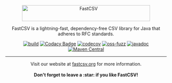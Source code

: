 <p align="center">
  <img src="fastcsv.svg" width="400" height="50" alt="FastCSV">
</p>

<p align="center">
  FastCSV is a lightning-fast, dependency-free CSV library for Java that adheres to RFC standards.
</p>

<p align="center">
  <a href="https://github.com/osiegmar/FastCSV/actions/workflows/build.yml"><img src="https://github.com/osiegmar/FastCSV/actions/workflows/build.yml/badge.svg?branch=main" alt="build"></a>
  <a href="https://app.codacy.com/gh/osiegmar/FastCSV/dashboard?utm_source=gh&utm_medium=referral&utm_content=&utm_campaign=Badge_grade"><img src="https://app.codacy.com/project/badge/Grade/7270301676d6463bad9dd1fe23429942" alt="Codacy Badge"></a>
  <a href="https://codecov.io/gh/osiegmar/FastCSV"><img src="https://codecov.io/gh/osiegmar/FastCSV/branch/main/graph/badge.svg?token=WIWkv7HUyk" alt="codecov"></a>
  <a href="https://bugs.chromium.org/p/oss-fuzz/issues/list?sort=-opened&can=1&q=proj:fastcsv"><img src="https://oss-fuzz-build-logs.storage.googleapis.com/badges/fastcsv.svg" alt="oss-fuzz"></a>
  <a href="https://javadoc.io/doc/de.siegmar/fastcsv"><img src="https://javadoc.io/badge2/de.siegmar/fastcsv/javadoc.svg" alt="javadoc"></a>
  <a href="https://central.sonatype.com/artifact/de.siegmar/fastcsv"><img src="https://img.shields.io/maven-central/v/de.siegmar/fastcsv" alt="Maven Central"></a>
</p>

------

<p align="center">
  Visit our website at <a href="https://fastcsv.org">fastcsv.org</a> for more information.
  <br><br>
  <strong>Don't forget to leave a :star: if you like FastCSV!</strong>
</p>
